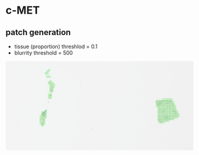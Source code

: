# c-MET

## patch generation

- tissue (proportion) threshlod = 0.1
- blurrity threshold = 500

<img src = './output/S-LC0001-MET_x400_tissue_th-0.1_blur_th-500_num-210.jpg'>